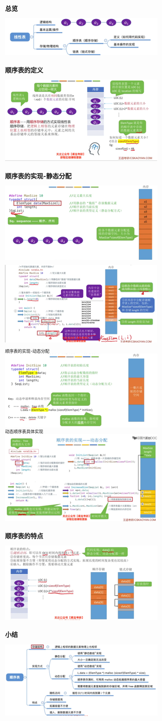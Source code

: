 
## 总览
![](attachments/Pasted%20image%2020240812152652.png)
## 顺序表的定义
![](attachments/Pasted%20image%2020240812153009.png)


## 顺序表的实现-静态分配
![](attachments/Pasted%20image%2020240812153219.png)


![](attachments/Pasted%20image%2020240812153716.png)

顺序表的实现-动态分配
![](attachments/Pasted%20image%2020240812154229.png)
动态顺序表具体实现
![](attachments/Pasted%20image%2020240812163648.png)
## 顺序表的特点
![](attachments/Pasted%20image%2020240812163811.png)
## 小结 
![](attachments/Pasted%20image%2020240812163857.png)



























